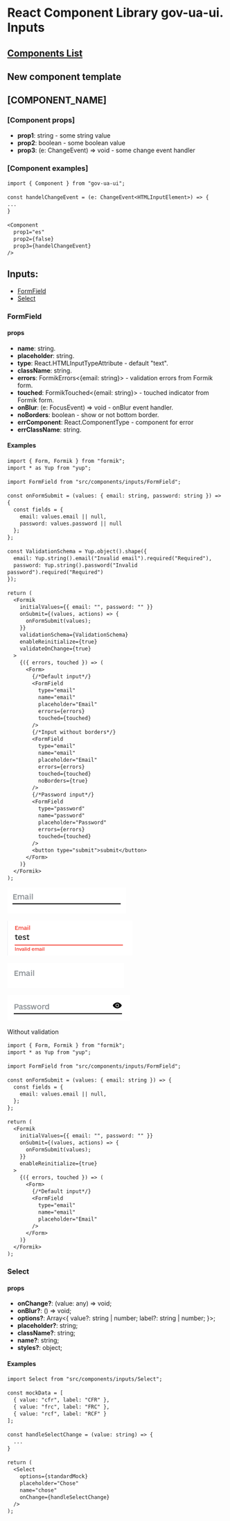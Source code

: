 # React Component Library gov-ua-ui. Inputs

## [Components List](COMPONENTS_LIST.md)

## New component template

## [COMPONENT_NAME]

### [Component props]

- **prop1**: string - some string value
- **prop2**: boolean - some boolean value
- **prop3**: (e: ChangeEvent<HTMLInputElement>) => void - some change event handler

### [Component examples]

```tsx
import { Component } from "gov-ua-ui";

const handelChangeEvent = (e: ChangeEvent<HTMLInputElement>) => {
...
}

<Component
  prop1="es"
  prop2={false}
  prop3={handelChangeEvent}
/>
```

## Inputs:

- [FormField](#FormField)
- [Select](#Select)

### FormField

<a name="FormField"></a>

#### props

- **name**: string.
- **placeholder**: string.
- **type**: React.HTMLInputTypeAttribute - default "text".
- **className**: string.
- **errors**: FormikErrors<{email: string}> - validation errors from Formik form.
- **touched**:  FormikTouched<{email: string}> - touched indicator from Formik form.
- **onBlur**: (e: FocusEvent<HTMLInputElement>) => void - onBlur event handler.
- **noBorders**: boolean - show or not bottom border.
- **errComponent**: React.ComponentType - component for error
- **errClassName**: string.

#### Examples

```tsx
import { Form, Formik } from "formik";
import * as Yup from "yup";

import FormField from "src/components/inputs/FormField";

const onFormSubmit = (values: { email: string, password: string }) => {
  const fields = {
    email: values.email || null,
    password: values.password || null
  };
};

const ValidationSchema = Yup.object().shape({
  email: Yup.string().email("Invalid email").required("Required"),
  password: Yup.string().password("Invalid password").required("Required")
});

return (
  <Formik
    initialValues={{ email: "", password: "" }}
    onSubmit={(values, actions) => {
      onFormSubmit(values);
    }}
    validationSchema={ValidationSchema}
    enableReinitialize={true}
    validateOnChange={true}
  >
    {({ errors, touched }) => (
      <Form>
        {/*Default input*/}
        <FormField
          type="email"
          name="email"
          placeholder="Email"
          errors={errors}
          touched={touched}
        />
        {/*Input without borders*/}
        <FormField
          type="email"
          name="email"
          placeholder="Email"
          errors={errors}
          touched={touched}
          noBorders={true}
        />
        {/*Password input*/}
        <FormField
          type="password"
          name="password"
          placeholder="Password"
          errors={errors}
          touched={touched}
        />
        <button type="submit">submit</button>
      </Form>
    )}
  </Formik>
);
```
![img.png](mdImages/FormField_1.png)

![img.png](mdImages/FormField_4.png)

![img_1.png](mdImages/FormField_2.png)

![img_2.png](mdImages/FormField_3.png)

Without validation

```tsx
import { Form, Formik } from "formik";
import * as Yup from "yup";

import FormField from "src/components/inputs/FormField";

const onFormSubmit = (values: { email: string }) => {
  const fields = {
    email: values.email || null,
  };
};

return (
  <Formik
    initialValues={{ email: "", password: "" }}
    onSubmit={(values, actions) => {
      onFormSubmit(values);
    }}
    enableReinitialize={true}
  >
    {({ errors, touched }) => (
      <Form>
        {/*Default input*/}
        <FormField
          type="email"
          name="email"
          placeholder="Email"
        />
      </Form>
    )}
  </Formik>
);
```

### Select

<a name="Select"></a>

#### props

- **onChange?**: (value: any) => void;
- **onBlur?**: () => void;
- **options?**: Array<{ value?: string | number; label?: string | number; }>;
- **placeholder?**: string;
- **className?**: string;
- **name?**: string;
- **styles?**: object;

#### Examples

```tsx
import Select from "src/components/inputs/Select";

const mockData = [
  { value: "cfr", label: "CFR" },
  { value: "frc", label: "FRC" },
  { value: "rcf", label: "RCF" }
];

const handleSelectChange = (value: string) => {
  ...
}

return (
  <Select
    options={standardMock}
    placeholder="Chose"
    name="chose"
    onChange={handleSelectChange}
  />
);
```
